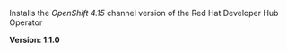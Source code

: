 Installs the *OpenShift 4.15* channel version of the Red Hat Developer Hub Operator

**Version: 1.1.0**